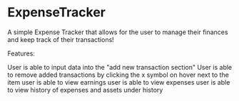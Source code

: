 # ExpenseTracker
A simple Expense Tracker that allows for the user to manage their finances and keep track of their transactions!

Features:

User is able to input data into the "add new transaction section"
User is able to remove added transactions by clicking the x symbol on hover next to the item
user is able to view earnings
user is able to view expenses
user is able to view history of expenses and assets under history